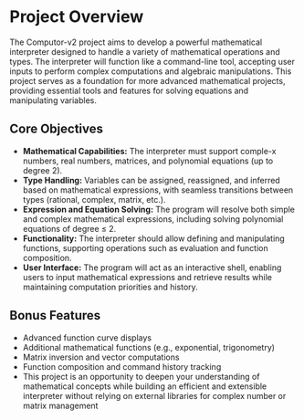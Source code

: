 # Project Overview

The Computor-v2 project aims to develop a powerful mathematical interpreter designed to handle a variety of mathematical operations and types. The interpreter will function like a command-line tool, accepting user inputs to perform complex computations and algebraic manipulations. This project serves as a foundation for more advanced mathematical projects, providing essential tools and features for solving equations and manipulating variables.

## Core Objectives

- **Mathematical Capabilities:** The interpreter must support comple-x numbers, real numbers, matrices, and polynomial equations (up to degree 2).
- **Type Handling:** Variables can be assigned, reassigned, and inferred based on mathematical expressions, with seamless transitions between types (rational, complex, matrix, etc.).
- **Expression and Equation Solving:** The program will resolve both simple and complex mathematical expressions, including solving polynomial equations of degree ≤ 2.
- **Functionality:** The interpreter should allow defining and manipulating functions, supporting operations such as evaluation and function composition.
- **User Interface:** The program will act as an interactive shell, enabling users to input mathematical expressions and retrieve results while maintaining computation priorities and history.

## Bonus Features

- Advanced function curve displays
- Additional mathematical functions (e.g., exponential, trigonometry)
- Matrix inversion and vector computations
- Function composition and command history tracking
- This project is an opportunity to deepen your understanding of mathematical concepts while building an efficient and extensible interpreter without relying on external libraries for complex number or matrix management

